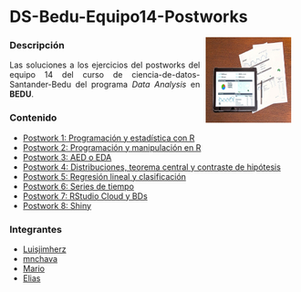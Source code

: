 # DS-Bedu-Equipo14-Postworks


<img src="img/analysis.jpg" align="right" height="150" width="150" hspace="10">
<div style="text-align: justify;">

### Descripción

Las soluciones a los ejercicios del postworks del equipo 14 del curso de ciencia-de-datos-Santander-Bedu del programa *Data Analysis* en __BEDU__. 						

### Contenido
 
 - [Postwork 1: Programación y estadística con R](postwork01/postwk01.R) 
 - [Postwork 2: Programación y manipulación en R](postwork02/postwk02.R) 
 - [Postwork 3: AED o EDA](postwork03/Postwork03.R) 
 - [Postwork 4: Distribuciones, teorema central y contraste de hipótesis](postwork04/postwk04.R) 
 - [Postwork 5: Regresión lineal y clasificación](postwork05/postwork05.R) 
 - [Postwork 6: Series de tiempo](postwork06/postwork06.R) 
 - [Postwork 7: RStudio Cloud y BDs](postwork07/postwork07.R) 
 - [Postwork 8: Shiny](postwork08/dashboard_single/app.R)  
 

 ### Integrantes
- [Luisjimherz](https://github.com/Luisjimherz)
- [mnchava](https://github.com/mnchava)
- [Mario](https://github.com/Mario-16180)
- [Elias](https://github.com/operator-ita)

</div>
